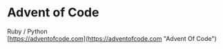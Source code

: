 # Advent of Code
Ruby / Python\
[https://adventofcode.com](https://adventofcode.com "Advent Of Code") 
